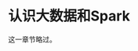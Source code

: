 认识大数据和Spark
===================================================================================
这一章节略过。
